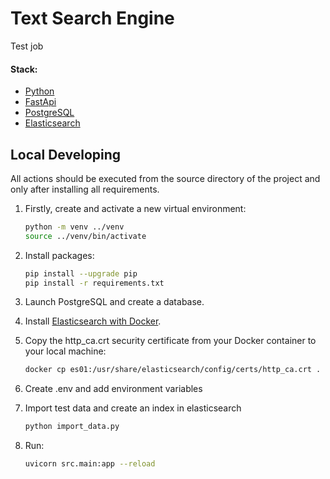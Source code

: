 # Text Search Engine

Test job

#### Stack:

- [Python](https://www.python.org/downloads/)
- [FastApi](https://fastapi.tiangolo.com/)
- [PostgreSQL](https://www.postgresql.org/)
- [Elasticsearch](https://www.elastic.co/)

## Local Developing

All actions should be executed from the source directory of the project and only after installing all requirements.

1. Firstly, create and activate a new virtual environment:
   ```bash
   python -m venv ../venv
   source ../venv/bin/activate
   ```

2. Install packages:
   ```bash
   pip install --upgrade pip
   pip install -r requirements.txt
   ```

3. Launch PostgreSQL and create a database.

4. Install [Elasticsearch with Docker](https://www.elastic.co/guide/en/elasticsearch/reference/current/docker.html).

5. Copy the http_ca.crt security certificate from your Docker container to your local machine:
   ```bash
   docker cp es01:/usr/share/elasticsearch/config/certs/http_ca.crt .
   ```
6. Create .env and add environment variables
7. Import test data and create an index in elasticsearch
   ```bash
   python import_data.py
   ```
8. Run:
   ```bash
   uvicorn src.main:app --reload
   ```